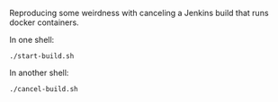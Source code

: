 Reproducing some weirdness with canceling a Jenkins build that runs docker
containers.

In one shell:

```
./start-build.sh
```

In another shell:

```
./cancel-build.sh
```
